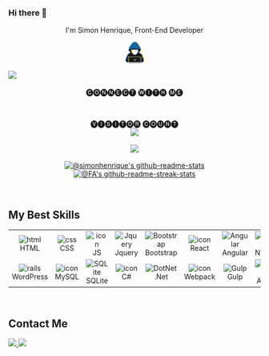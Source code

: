 ### Hi there 👋

<!--
**simonhenrique/simonhenrique** is a ✨ _special_ ✨ repository because its `README.md` (this file) appears on your GitHub profile.

Here are some ideas to get you started:

- 🔭 I’m currently working on ...
- 🌱 I’m currently learning ...
- 👯 I’m looking to collaborate on ...
- 🤔 I’m looking for help with ...
- 💬 Ask me about ...
- 📫 How to reach me: ...
- 😄 Pronouns: ...
- ⚡ Fun fact: ...
-->
<p align="center" width="148%">
    I'm Simon Henrique, 
    Front-End Developer
</p>

<p align="center">
    <picture><img src="https://github.com/0xAbdulKhalid/0xAbdulKhalid/raw/main/assets/mdImages/about_me.gif" width = 45px align="center"></picture><b></b>
</p>

<img src="https://user-images.githubusercontent.com/73097560/115834477-dbab4500-a447-11eb-908a-139a6edaec5c.gif">

<p align="center">
    🅒🅞🅝🅝🅔🅒🅣 🅦🅘🅣🅗 🅜🅔
</p>

<p align="center">
    <a href="mailto:simon_henrique16@outlook.com" target="_blank"><img alt="" src="https://img.shields.io/badge/Outlook-000?style=for-the-badge&logo=microsoftoutlook&logoColor=4e5d94" style="vertical-align:center" /></a>
    <a href="https://www.linkedin.com/in/simon-henrique/" target="_blank"><img alt="" src="https://img.shields.io/badge/LinkedIn-000?logo=linkedin&logoColor=0A66C2&style=for-the-badge" style="vertical-align:center" /></a>
</p>
 
<p align="center"> 
     🅥🅘🅢🅘🅣🅞🅡 🅒🅞🅤🅝🅣<br>
    <img src="https://profile-counter.glitch.me/simonhenrique/count.svg"/>
</p>
  
<p align="center">
    <img src="https://github-readme-stats.vercel.app/api/top-langs/?username=simonhenrique&theme=gotham&layout=compact"width="47%"/> 
</p>

<p align="center">
    <a href="https://github.com/simonhenrique?tab=repositories"><img src="https://github-readme-stats-one-bice.vercel.app/api?username=simonhenrique&theme=gotham&show_icons=true&count_private=true&hide_border=false&role=OWNER,ORGANIZATION_MEMBER,COLLABORATOR"  width="48%" alt="@simonhenrique's github-readme-stats"/></a>
    <a href="https://github.com/simonhenrique?tab=stars"><img src="https://github-readme-streak-stats.herokuapp.com?user=simonhenrique&theme=gotham&hide_border=false&date_format=M%20j%5B%2C%20Y%5D"  width="48%" alt="@FA's github-readme-streak-stats"/></a>
</p>

<br/>

## My Best Skills

<p align="center">
    <table align="center">
        <tr>
            <td align="center" width="100">
                <img src="https://skillicons.dev/icons?i=html" width="45" height="45" alt="html" />
                <br>HTML
            </td>
            <td align="center" width="100">
                <img src="https://skillicons.dev/icons?i=css" width="45" height="45" alt="css" />
                <br>CSS
            </td>
            <td align="center" width="100">
                <img src="https://techstack-generator.vercel.app/js-icon.svg" alt="icon" width="55" height="55" />
                <br>JS
            </td>
            <td align="center" width="100">
                <img src="https://skillicons.dev/icons?i=jquery" width="45" height="45" alt="Jquery" />
                <br>Jquery
            </td>
            <td align="center" width="100">
                <img src="https://skillicons.dev/icons?i=bootstrap" width="45" height="45" alt="Bootstrap" />
                <br>Bootstrap
            </td>
            <td align="center" width="100">
                <img src="https://techstack-generator.vercel.app/react-icon.svg" alt="icon" width="55" height="55" />
                <br>React
            </td>
            <td align="center" width="100">
                <img src="https://skillicons.dev/icons?i=angular" width="45" height="45" alt="Angular" />
                <br>Angular
            </td>
            <td align="center" width="100">
                <img src="https://skillicons.dev/icons?i=nextjs" width="45" height="45" alt="Next.js" />
                <br>Next.js
            </td>
            <td align="center" width="100">
                <img src="https://skillicons.dev/icons?i=vue" width="45" height="45" alt="Vue" />
                <br>Vue
            </td>
            <td align="center" width="100">
                <img src="https://skillicons.dev/icons?i=nodejs" width="45" height="45" alt="Node.js" />
                <br>Node.js
            </td>
        </tr>
        <tr>
            <td align="center" width="100">
                <img src="https://skillicons.dev/icons?i=wordpress" width="45" height="45" alt="rails" />
                <br>WordPress
            </td>
            <td align="center" width="100">
                <img src="https://techstack-generator.vercel.app/mysql-icon.svg" alt="icon" width="55" height="55" />
                <br>MySQL
            </td>
            <td align="center" width="100">
                <img src="https://skillicons.dev/icons?i=sqlite" width="45" height="45" alt="SQLite" />
                <br>SQLite
            </td>
            <td align="center" width="100">
                <img src="https://techstack-generator.vercel.app/csharp-icon.svg" alt="icon" width="55" height="55" />
                <br>C#
            </td>
            <td align="center" width="90">
                <img src="https://skillicons.dev/icons?i=dotnet" width="45" height="45" alt="DotNet" />
                <br>.Net
            </td>
            <td align="center" width="100">
                <img src="https://techstack-generator.vercel.app/webpack-icon.svg" alt="icon" width="55" height="55" />
                <br>Webpack
            </td>
            <td align="center" width="100">
                <img src="https://skillicons.dev/icons?i=gulp" width="45" height="45" alt="Gulp" />
                <br>Gulp
            </td>
            <td align="center" width="100">
                <img src="https://skillicons.dev/icons?i=azure" width="45" height="45" alt="azure" />
                <br>Azure
           </td>
            <td align="center" width="100">
                <img src="https://skillicons.dev/icons?i=git" width="45" height="45" alt="Git" />
                <br>Git
            </td>
            <td align="center" width="100">
                <img src="https://techstack-generator.vercel.app/github-icon.svg" alt="icon" width="55" height="55" />
                <br>Github
            </td>
        </tr>
        <!---------------------------------------- Comentario ----------------------------------------------
        <tr>
            <td align="center" width="90">
                <img src="https://skillicons.dev/icons?i=go" width="45" height="45" alt="Go" />
                <br>Go
            </td>
            <td align="center" width="90">
                <img src="https://skillicons.dev/icons?i=graphql" width="45" height="45" alt="GraphQL" />
                <br>GraphQL
            </td>
            <td align="center" width="90">
                <img src="https://skillicons.dev/icons?i=heroku" width="45" height="45" alt="Heroku" />
                <br>Heroku
            </td>
            <td align="center" width="90">
                <img src="https://skillicons.dev/icons?i=spring" width="45" height="45" alt="Spring" />
                <br>Spring
            </td>
            <td align="center" width="90">
                <img src="https://skillicons.dev/icons?i=linux" width="45" height="45" alt="Linux" />
                <br>Linux
            </td>
            <td align="center" width="90">
                <img src="https://skillicons.dev/icons?i=r" width="45" height="45" alt="R" />
                <br>R
            </td>
            <td align="center" width="90">
                <img src="https://skillicons.dev/icons?i=redis" width="45" height="45" alt="Redis" />
                <br>Redis
            </td>
            <td align="center" width="90">
                <img src="https://skillicons.dev/icons?i=remix" width="45" height="45" alt="Remix" />
                <br>Remix
            </td>
            <td align="center" width="90">
                <img src="https://skillicons.dev/icons?i=symfony" width="45" height="45" alt="symfony" />
                <br>Symfony
            </td>
            <td align="center" width="90">
                <img src="https://skillicons.dev/icons?i=rust" width="45" height="45" alt="Rust" />
                <br>Rust
            </td>
        </tr>
        <tr>
            <td align="center" width="90">
                <img src="https://skillicons.dev/icons?i=solidity" width="45" height="45" alt="Solidity" />
                <br>Solidity
            </td>
            <td align="center" width="90">
                <img src="https://techstack-generator.vercel.app/cpp-icon.svg" alt="icon" width="55" height="55" />
                <br>C++
            </td>
            <td align="center" width="90">
                <img src="https://skillicons.dev/icons?i=firebase" width="45" height="45" alt="Firebase" />
                <br>Firebase
            </td>
            <td align="center" width="90">
                <img src="https://skillicons.dev/icons?i=electron" width="45" height="45" alt="Electron.js" />
                <br>Electron
            </td>
            <td align="center" width="90">
                <img src="https://techstack-generator.vercel.app/docker-icon.svg" alt="icon" width="55" height="55" />
                <br>Docker
            </td>
            <td align="center" width="90">
                <img src="https://skillicons.dev/icons?i=flutter" width="45" height="45" alt="Flutter" />
                <br>Flutter
            </td>
            <td align="center" width="90">
                <img src="https://skillicons.dev/icons?i=androidstudio" width="45" height="45" alt="AndroidStudio" />
                <br>Android
            </td>
            <td align="center" width="90">
                <img src="https://techstack-generator.vercel.app/java-icon.svg" alt="icon" width="55" height="55" />
                <br>Java
            </td> 
            <td align="center" width="90">
                <img src="https://techstack-generator.vercel.app/aws-icon.svg" alt="icon" width="55" height="55" />
                <br>AWS
            </td>
            <td align="center" width="90">
                <img src="https://skillicons.dev/icons?i=mongodb" width="45" height="45" alt="MongoDB" />
                <br>MDB
            </td>
        </tr>
        <tr>
            <td align="center" width="90">
                <img src="https://techstack-generator.vercel.app/django-icon.svg" alt="icon" width="55" height="55" />
                <br>Django
            </td>
            <td align="center" width="90">
                <img src="https://skillicons.dev/icons?i=flask" width="45" height="45" alt="Flask" />
                <br>Flask
            </td>
            <td align="center" width="90">
                <img src="https://skillicons.dev/icons?i=ruby" width="45" height="45" alt="Ruby" />
                <br>Ruby
            </td>
            <td align="center" width="90">
                <img src="https://techstack-generator.vercel.app/restapi-icon.svg" alt="icon" width="55" height="55" />
                <br>RestAPI
            </td>
            <td align="center" width="90">
                <img src="https://techstack-generator.vercel.app/sass-icon.svg" alt="icon" width="55" height="55" />
                <br>Sass
            </td>
            <td align="center" width="90">
                <img src="https://skillicons.dev/icons?i=babel" width="45" height="45" alt="babel" />
                <br>Babel
            </td>
            <td align="center" width="90">
                <img src="https://skillicons.dev/icons?i=threejs" width="45" height="45" alt="Three.js" />
                <br>Three.js
            </td>
            <td align="center" width="90">
                <img src="https://skillicons.dev/icons?i=d3" width="45" height="45" alt="D3.js" />
                <br>D3.js
            </td>
            <td align="center" width="90">
                <img src="https://skillicons.dev/icons?i=materialui" width="45" height="45" alt="MUI v5" />
                <br>MaterialUI
            </td>
            <td align="center" width="90">
                <img src="https://skillicons.dev/icons?i=tailwind" width="45" height="45" alt="Tailwind" />
                <br>Tailwind
            </td>
        </tr>
        <tr>
            <td align="center" width="90">
                <img src="https://techstack-generator.vercel.app/redux-icon.svg" alt="icon" width="55" height="55" />
                <br>Redux
            </td>
            <td align="center" width="90">
                <img src="https://techstack-generator.vercel.app/gatsby-icon.svg" alt="icon" width="55" height="55" />
                <br>Gatsby
            </td>
            <td align="center" width="90">
                <img src="https://skillicons.dev/icons?i=nuxtjs" width="45" height="45" alt="Nuxt.js" />
                <br>Nuxt.js
            </td>
            <td align="center" width="90">
                <img src="https://skillicons.dev/icons?i=nestjs" width="45" height="45" alt="Nest.js" />
                <br>Nest.js
            </td>
            <td align="center" width="90">
                <img src="https://techstack-generator.vercel.app/python-icon.svg" alt="icon" width="55" height="55" />
                <br>Python
            </td>
            <td align="center" width="90">
                <img src="https://techstack-generator.vercel.app/ts-icon.svg" alt="icon" width="55" height="55" />
                <br>Typescript
            </td>
            <td align="center" width="90">
                <img src="https://skillicons.dev/icons?i=php" width="45" height="45" alt="php" />
                <br>PHP
            </td>
            <td align="center" width="90">
                <img src="https://skillicons.dev/icons?i=laravel" width="45" height="45" alt="Laravel" />
                <br>Laravel
            </td>
            <td align="center" width="90">
                <img src="https://skillicons.dev/icons?i=svelte" width="45" height="45" alt="svelte" />
                <br>Svelte
            </td>
            <td align="center" width="90">
                <img src="https://skillicons.dev/icons?i=express" width="45" height="45" alt="Express" />
                <br>Express
            </td>
            <td align="center" width="100">
                <img src="https://skillicons.dev/icons?i=postgres" width="45" height="45" alt="PostgreSQL" />
                <br>PostgreSQL
            </td>
        </tr>
        --------------------------------------------------------------------------------------------------->
    </table>
</p>

<br/>

## Contact Me

<div> 
    <a href = "mailto:simon_henrique16@outlook.com">
      <img src="https://img.shields.io/badge/Outlook-gray?style=for-the-badge&logo=microsoftoutlook&logoColor=white" target="_blank">
    </a>
    <a href="https://www.linkedin.com/in/simon-henrique/" target="_blank">
      <img src="https://img.shields.io/badge/-LinkedIn-%230077B5?style=for-the-badge&logo=linkedin&logoColor=white" target="_blank">
    </a> 
</div>

<br/>
